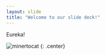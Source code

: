 ```yaml
---
layout: slide
title: "Welcome to our slide deck!"
---
```


Eureka!

![minertocat](https://octodex.github.com/images/minertocat.png)
{: .center}
